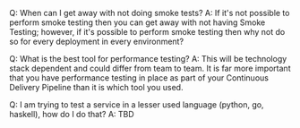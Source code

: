 Q: When can I get away with not doing smoke tests?
A: If it's not possible to perform smoke testing then you can get away with not having Smoke Testing; however, 
if it's possible to perform smoke testing then why not do so for every deployment in every environment? 

Q: What is the best tool for performance testing?
A: This will be technology stack dependent and could differ from team to team.  It is far more important that you have 
performance testing in place as part of your Continuous Delivery Pipeline than it is which tool you used.

Q: I am trying to test a service in a lesser used language (python, go, haskell), how do I do that?
A: TBD
